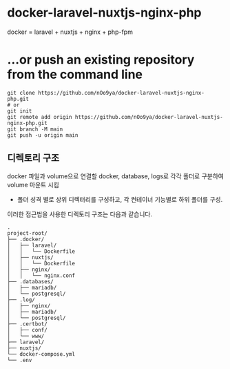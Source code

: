 # docker-laravel-nuxtjs-nginx-php
docker = laravel + nuxtjs + nginx + php-fpm

# …or push an existing repository from the command line
```shell
git clone https://github.com/nOo9ya/docker-laravel-nuxtjs-nginx-php.git
# or
git init
git remote add origin https://github.com/nOo9ya/docker-laravel-nuxtjs-nginx-php.git
git branch -M main
git push -u origin main
```


## 디렉토리 구조

docker 파일과 volume으로 연결할 docker, database, logs로 각각 폴더로 구분하여 volume 마운트 시킴

* 폴더 성격 별로 상위 디렉터리를 구성하고, 각 컨테이너 기능별로 하위 폴더를 구성.

이러한 접근법을 사용한 디렉토리 구조는 다읍과 같습니다.

    .
    project-root/
    ├── .docker/
    │   ├── laravel/
    │   │   └── Dockerfile
    │   ├── nuxtjs/
    │   │   └── Dockerfile
    │   ├── nginx/
    │   │   └── nginx.conf
    ├── .databases/
    │   ├── mariadb/
    │   └── postgresql/
    ├── .log/
    │   ├── nginx/
    │   ├── mariadb/
    │   └── postgresql/
    ├── .certbot/
    │   ├── conf/
    │   └── www/
    ├── laravel/
    ├── nuxtjs/
    └── docker-compose.yml
    └── .env

